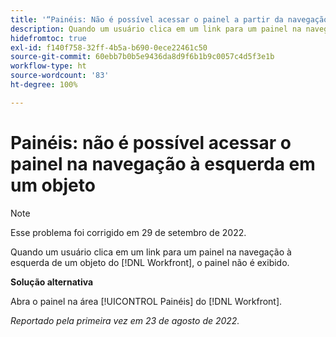```yaml
---
title: '“Painéis: Não é possível acessar o painel a partir da navegação à esquerda em um objeto”'
description: Quando um usuário clica em um link para um painel na navegação à esquerda de um objeto do [!DNL Workfront] , o painel não é exibido.
hidefromtoc: true
exl-id: f140f758-32ff-4b5a-b690-0ece22461c50
source-git-commit: 60ebb7b0b5e9436da8d9f6b1b9c0057c4d5f3e1b
workflow-type: ht
source-wordcount: '83'
ht-degree: 100%

---
```


# Painéis: não é possível acessar o painel na navegação à esquerda em um objeto

>[!NOTE]
>
>Esse problema foi corrigido em 29 de setembro de 2022.

Quando um usuário clica em um link para um painel na navegação à esquerda de um objeto do [!DNL Workfront], o painel não é exibido.

**Solução alternativa**

Abra o painel na área [!UICONTROL Painéis] do [!DNL Workfront].

_Reportado pela primeira vez em 23 de agosto de 2022._
